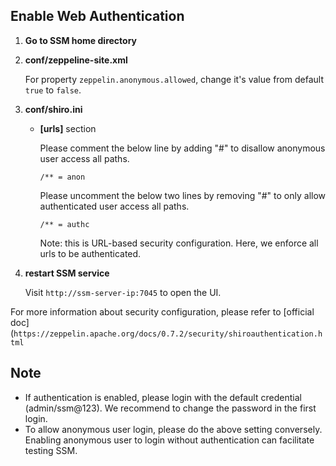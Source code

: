 Enable Web Authentication
-------------------------
1. **Go to SSM home directory**

2. **conf/zeppeline-site.xml**
   
   For property `zeppelin.anonymous.allowed`, change it's value from default `true` to `false`.

3. **conf/shiro.ini**
   
   * **[urls]** section
   
      Please comment the below line by adding "#" to disallow anonymous user access all paths.

      `/** = anon`
      
      Please uncomment the below two lines by removing "#" to only allow authenticated user access all paths.

      `/** = authc`

      Note: this is URL-based security configuration. Here, we enforce all urls to be authenticated.

4. **restart SSM service**

   Visit `http://ssm-server-ip:7045` to open the UI. 

For more information about security configuration,
please refer to [official doc](`https://zeppelin.apache.org/docs/0.7.2/security/shiroauthentication.html`

Note
----
* If authentication is enabled, please login with the default credential (admin/ssm@123). We recommend to change the password in the first login.
* To allow anonymous user login, please do the above setting conversely. Enabling anonymous user to login without authentication can facilitate testing SSM.